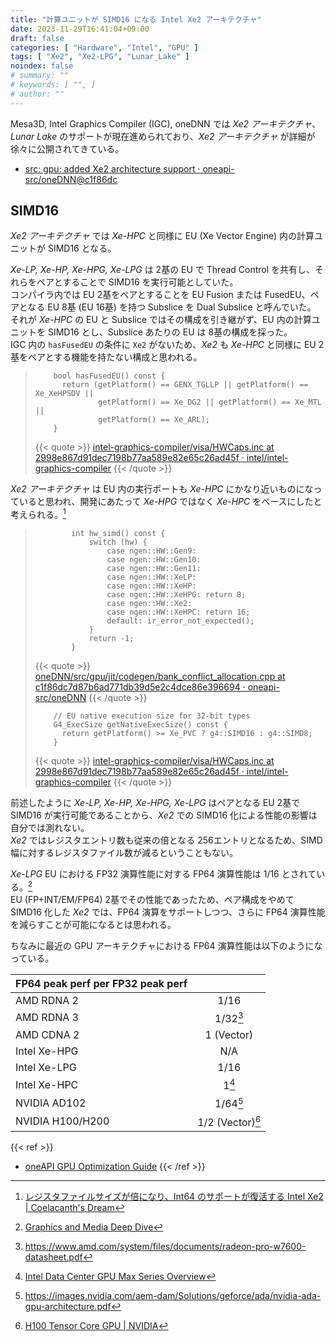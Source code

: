 ```yaml
---
title: "計算ユニットが SIMD16 になる Intel Xe2 アーキテクチャ"
date: 2023-11-29T16:41:04+09:00
draft: false
categories: [ "Hardware", "Intel", "GPU" ]
tags: [ "Xe2", "Xe2-LPG", "Lunar_Lake" ]
noindex: false
# summary: ""
# keywords: [ "", ]
# author: ""
---
```


Mesa3D, Intel Graphics Compiler (IGC), oneDNN では *Xe2 アーキテクチャ*、*Lunar Lake* のサポートが現在進められており、*Xe2 アーキテクチャ* が詳細が徐々に公開されてきている。  

 * [src: gpu: added Xe2 architecture support · oneapi-src/oneDNN@c1f86dc](https://github.com/oneapi-src/oneDNN/commit/c1f86dc7d87b6ad771db39d5e2c4dce86e396694)

## SIMD16
*Xe2 アーキテクチャ* では *Xe-HPC* と同様に EU (Xe Vector Engine) 内の計算ユニットが SIMD16 となる。  

*Xe-LP, Xe-HP, Xe-HPG, Xe-LPG* は 2基の EU で Thread Control を共有し、それらをペアとすることで SIMD16 を実行可能としていた。  
コンパイラ内では EU 2基をペアとすることを EU Fusion または FusedEU、ペアとなる EU 8基 (EU 16基) を持つ Subslice を Dual Subslice と呼んでいた。  
それが *Xe-HPC* の EU と Subslice ではその構成を引き継がず、EU 内の計算ユニットを SIMD16 とし、Subslice あたりの EU は 8基の構成を採った。  
IGC 内の `hasFusedEU` の条件に `Xe2` がないため、*Xe2* も *Xe-HPC* と同様に EU 2基をペアとする機能を持たない構成と思われる。  

 >         bool hasFusedEU() const {
 >           return (getPlatform() == GENX_TGLLP || getPlatform() == Xe_XeHPSDV ||
 >                   getPlatform() == Xe_DG2 || getPlatform() == Xe_MTL ||
 >                   getPlatform() == Xe_ARL);
 >         }
 >
 > {{< quote >}} [intel-graphics-compiler/visa/HWCaps.inc at 2998e867d91dec7198b77aa589e82e65c26ad45f · intel/intel-graphics-compiler](https://github.com/intel/intel-graphics-compiler/blob/2998e867d91dec7198b77aa589e82e65c26ad45f/visa/HWCaps.inc#L616C1-L620C2) {{< /quote >}}

*Xe2 アーキテクチャ* は EU 内の実行ポートも *Xe-HPC* にかなり近いものになっていると思われ、開発にあたって *Xe-HPG* ではなく *Xe-HPC* をベースにしたと考えられる。[^reg]  

[^reg]: [レジスタファイルサイズが倍になり、Int64 のサポートが復活する Intel Xe2 | Coelacanth's Dream](/posts/2023/10/07/xe2-grf-long-pipe/)

 >             int hw_simd() const {
 >                 switch (hw) {
 >                     case ngen::HW::Gen9:
 >                     case ngen::HW::Gen10:
 >                     case ngen::HW::Gen11:
 >                     case ngen::HW::XeLP:
 >                     case ngen::HW::XeHP:
 >                     case ngen::HW::XeHPG: return 8;
 >                     case ngen::HW::Xe2:
 >                     case ngen::HW::XeHPC: return 16;
 >                     default: ir_error_not_expected();
 >                 }
 >                 return -1;
 >             }
 >
 > {{< quote >}} [oneDNN/src/gpu/jit/codegen/bank_conflict_allocation.cpp at c1f86dc7d87b6ad771db39d5e2c4dce86e396694 · oneapi-src/oneDNN](https://github.com/oneapi-src/oneDNN/blob/c1f86dc7d87b6ad771db39d5e2c4dce86e396694/src/gpu/jit/codegen/bank_conflict_allocation.cpp#L83-L96) {{< /quote >}}
 >
 >         // EU native execution size for 32-bit types
 >         G4_ExecSize getNativeExecSize() const {
 >           return getPlatform() >= Xe_PVC ? g4::SIMD16 : g4::SIMD8;
 >         }
 >
 > {{< quote >}} [intel-graphics-compiler/visa/HWCaps.inc at 2998e867d91dec7198b77aa589e82e65c26ad45f · intel/intel-graphics-compiler](https://github.com/intel/intel-graphics-compiler/blob/2998e867d91dec7198b77aa589e82e65c26ad45f/visa/HWCaps.inc#L469-L472) {{< /quote >}}

前述したように *Xe-LP, Xe-HP, Xe-HPG, Xe-LPG* はペアとなる EU 2基で SIMD16 が実行可能であることから、*Xe2* での SIMD16 化による性能の影響は自分では測れない。  
*Xe2* ではレジスタエントリ数も従来の倍となる 256エントリとなるため、SIMD幅に対するレジスタファイル数が減るということもない。  

*Xe-LPG* EU における FP32 演算性能に対する FP64 演算性能は 1/16 とされている。[^xe-lpg]  
EU (FP+INT/EM/FP64) 2基でその性能であったため、ペア構成をやめて SIMD16 化した *Xe2* では、FP64 演算をサポートしつつ、さらに FP64 演算性能を減らすことが可能になるとは思われる。  

ちなみに最近の GPU アーキテクチャにおける FP64 演算性能は以下のようになっている。  

| FP64 peak perf per FP32 peak perf | |
| :-- | :--: |
| AMD RDNA 2 | 1/16 |
| AMD RDNA 3 | 1/32[^w7600] |
| AMD CDNA 2 | 1 (Vector) |
| Intel Xe-HPG | N/A |
| Intel Xe-LPG | 1/16 |
| Intel Xe-HPC | 1[^xe-hpc-fp64] |
| NVIDIA AD102 | 1/64[^ad102] |
| NVIDIA H100/H200 | 1/2 (Vector)[^h100] |

[^w7600]: <https://www.amd.com/system/files/documents/radeon-pro-w7600-datasheet.pdf>
[^ad102]: <https://images.nvidia.com/aem-dam/Solutions/geforce/ada/nvidia-ada-gpu-architecture.pdf>
[^h100]: [H100 Tensor Core GPU | NVIDIA](https://www.nvidia.com/en-us/data-center/h100/)
[^xe-hpc-fp64]: [Intel Data Center GPU Max Series Overview](https://www.intel.com/content/www/us/en/developer/articles/technical/intel-data-center-gpu-max-series-overview.html)

[^xe-lpg]: [Graphics and Media Deep Dive](https://www.intel.com/content/www/us/en/content-details/788848/graphics-and-media-deep-dive.html)

{{< ref >}}
 * [oneAPI GPU Optimization Guide](https://www.intel.com/content/www/us/en/docs/oneapi/optimization-guide-gpu/2023-2/overview.html)
{{< /ref >}}
